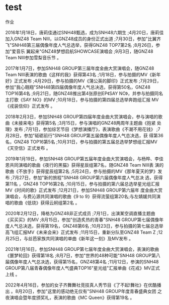 # test
作业

  2016年1月18日，唐莉佳通过SNH48甄选，成为SNH48六期生 ;4月20日，唐莉佳加入GNZ48 Team NIII，以GNZ48成员的身份正式出道 ;7月30日，参加"比翼齐
  飞"SNH48第三届偶像年度人气总选举，获得GNZ48 TOP7第2名 ;8月26日，参加"爱音乐 翼起来"GNZ48梦想启航SHOWCASE演唱会 ;9月3日，随GNZ48 
  Team NIII参加雪梨音乐节 。

2017年1月7日，参加SNH48 GROUP第三届年度金曲大赏演唱会，随GNZ48 Team NIII表演的歌曲《这样的我》获得第43名 ;1月18日，参与拍摄的MV《新年
好》正式发布 ;4月29日，参与拍摄的MV《蒲公英的脚印》正式发布 ;7月29日，参加"我心翱翔"SNH48第四届偶像年度人气总决选，获得第50名，GNZ48 
TOP16第4名 ;9月21日，随GNZ48推出第4张原创EP《SAY NO》，并参与拍摄同名主打歌《SAY NO》的MV ;10月18日，参与拍摄的第四届总选举奔跑组汇报
MV《戎装信仰》正式发布 。

2018年2月3日，参加SNH48 GROUP第四届年度金曲大赏演唱会，参与演唱的歌曲《未接来电》获得第5名 ;3月15日，参与演唱的GNZ48两周年主题曲《抱紧
处理》发布 ;7月1日，参加综艺节目《梦想演播厅》，表演歌曲《不潮不用花钱》 ;7月28日，参加"砥砺前行"SNH48 GROUP第五届偶像年度人气总决选，获
得第36名，GNZ48 TOP16第5名 ;10月31日，参与拍摄的第五届总选举梦想组汇报MV《天空信》正式发布 。

2019年1月19日，参加SNH48 GROUP第五届年度金曲大赏演唱会，与杨晔、李佳恩共同演唱的歌曲《夜行的黑猫》获得星辰组第7名，随GNZ48 Team NIII表
演的歌曲《不放手》获得星辰组第2名 ;5月24日，参与拍摄的MV《那年夏天的梦》发布 ;7月27日，参加"新的旅程"SNH48 GROUP第六届偶像年度人气总决
选，获得第11名 ，GNZ48 TOP16第2名 ;10月15日，参与拍摄的第六届总选举星光组汇报MV《时间的歌》正式发布 ;12月21日，参加SNH48 GROUP第六届年
度金曲大赏演唱会，与费沁源共同演唱的歌曲《9 to 9》获得流萤组第20名;与左婧媛共同演唱的歌曲《低烧》获得云舸组第2名 。

2020年2月12日，降格为GNZ48非正式成员 ;7月1日，出演某空调直播主题曲《买买买》的MV ;8月15日，参加"创造炙热的青春"SNH48 GROUP第七届偶像年
度人气总决选，获得第19名，GNZ48第6名 ;10月23日，参与拍摄的第七届总选举高飞组汇报MV《未来会来》正式发布 ;11月15日，重新分队至GNZ48 Team 
Z ;12月25日，与丝芭家族共同演唱的单曲《新年这一刻》及MV发布 。

2021年1月16日，参加SNH48 GROUP第七届年度金曲大赏演唱会，表演的歌曲《噩梦轮回》获得第18名 ;8月7日，参加"世界的48种可能"SNH48 GROUP第八
届偶像年度人气总决选，获得第15名，GNZ48第4名 ;11月12日，参演的SNH48 GROUP第八届青春偶像年度人气盛典TOP16"星光组"汇报单曲《花戎》MV正式
上线 。

2022年4月16日，参加的女子齐舞舞社竞技真人秀节目《了不起!舞社》在优酷播出 。8月20日，参加"这里的感动绝无仅有"SNH48 GROUP年度青春盛典女团
之夜演唱会暨年度颁奖礼，表演的歌曲《MC Queen》获得第19名 。
